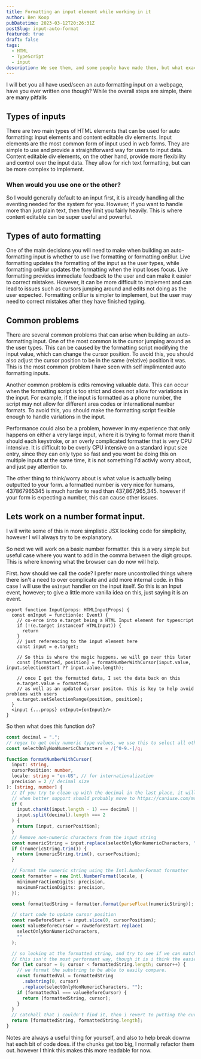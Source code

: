 ```yaml
---
title: Formatting an input element while working in it
author: Ben Koop
pubDatetime: 2023-03-12T20:26:31Z
postSlug: input-auto-format
featured: true
draft: false
tags:
  - HTML
  - TypeScript
  - input
description: We see them, and some people have made them, but what exactly goes into a good auto formatting input element
---
```


I will bet you all have used/seen an auto formatting input on a webpage, have you ever written one though? While the overall steps are simple, there are many pitfalls

## Types of inputs

There are two main types of HTML elements that can be used for auto formatting: input elements and content editable div elements.
Input elements are the most common form of input used in web forms. They are simple to use and provide a straightforward way for
users to input data. Content editable div elements, on the other hand, provide more flexibility and control over the input data.
They allow for rich text formatting, but can be more complex to implement.

### When would you use one or the other?

So I would generally default to an input first, it is already handling all the eventing needed for the system for you. However, if you want to handle
more than just plain text, then they limit you fairly heavily. This is where content editable can be super useful and powerful.

## Types of auto formatting

One of the main decisions you will need to make when building an auto-formatting input is whether to use live formatting or formatting onBlur.
Live formatting updates the formatting of the input as the user types, while formatting onBlur updates the formatting when the input loses focus.
Live formatting provides immediate feedback to the user and can make it easier to correct mistakes. However, it can be more difficult to implement
and can lead to issues such as cursors jumping around and edits not doing as the user expected. Formatting onBlur is simpler to implement, but the
user may need to correct mistakes after they have finished typing.

## Common problems

There are several common problems that can arise when building an auto-formatting input. One of the most common is the cursor jumping around as the user types.
This can be caused by the formatting script modifying the input value, which can change the cursor position. To avoid this, you should also adjust the cursor
position to be in the same (relative) position it was. This is the most common problem I have seen with self implimented auto formatting inputs.

Another common problem is edits removing valuable data. This can occur when the formatting script is too strict and does not allow for variations in the input.
For example, if the input is formatted as a phone number, the script may not allow for different area codes or international number formats.
To avoid this, you should make the formatting script flexible enough to handle variations in the input.

Performance could also be a problem, however in my experience that only happens on either a very large input, where it is trying to format more than it should each
keystroke, or an overly complicated formatter that is very CPU intensive. It is difficult to be overly CPU intensive on a standard input size entry, since they can
only type so fast and you wont be doing this on multiple inputs at the same time, it is not something I'd activly worry about, and just pay attention to.

The other thing to think/worry about is what value is actually being outputted to your form. a formatted number is very nice for humans,
437867965345 is much harder to read than 437,867,965,345. however if your form is expecting a number, this can cause other issues.

## Lets work on a number format input.

I will write some of this in more simplistic JSX looking code for simplicity, however I will always try to be explanatory.

So next we will work on a basic number formatter. this is a very simple but useful case where you want to add in the comma between the digit groups. This is where
knowing what the browser can do now will help.

First. how should we call the code? I prefer more uncontrolled things where there isn't a need to over complicate and add more internal code. in this case I will use the `onInput` handler on the input itself. So this is an Input event, however; to give a little more vanilla idea on this, just saying it is an event.

```tsx
export function Input(props: HTMLInputProps) {
  const onInput = function(e: Event) {
    // co-erce into e.target being a HTML Input element for typescript
    if (!(e.target instanceof HTMLInput)) {
      return
    }
    // just referencing to the input element here
    const input = e.target;

    // So this is where the magic happens. we will go over this later
    const [formatted, position] = formatNumberWithCursor(input.value, input.selectionStart ?? input.value.length);

    // once I get the formatted data, I set the data back on this
    e.target.value = formatted;
    // as well as an updated cursor positon. this is key to help avoid problems with users
    e.target.setSelectionRange(position, position);
  }
  <input {...props} onInput={onInput}/>
}
```

So then what does this function do?

```typescript
const decimal = ".";
// regex to get only numeric type values, we use this to select all other values
const selectOnlyNonNumericCharacters = /[^0-9.-]/g;

function formatNumberWithCursor(
  input: string,
  cursorPosition: number,
  locale: string = "en-US", // for internationalization
  precision = 2 // decimal size
): [string, number] {
  // If you try to clean up with the decimal in the last place, it will remove the decimal
  // when better support should probably move to https://caniuse.com/mdn-javascript_builtins_string_at
  if (
    input.charAt(input.length - 1) === decimal ||
    input.split(decimal).length === 2
  ) {
    return [input, cursorPosition];
  }
  // Remove non-numeric characters from the input string
  const numericString = input.replace(selectOnlyNonNumericCharacters, "");
  if (!numericString.trim()) {
    return [numericString.trim(), cursorPosition];
  }

  // Format the numeric string using the Intl.NumberFormat formatter
  const formatter = new Intl.NumberFormat(locale, {
    minimumFractionDigits: precision,
    maximumFractionDigits: precision,
  });

  const formattedString = formatter.format(parseFloat(numericString));

  // start code to update cursor position
  const rawBeforeStart = input.slice(0, cursorPosition);
  const valueBeforeCursor = rawBeforeStart.replace(
    selectOnlyNonNumericCharacters,
    ""
  );

  // so looking at the formatted string, and try to see if we can match it up with the original strings value before the cursor.
  // this isn't the most performant way, though it is i think the easiest and most understanable.
  for (let cursor = 0; cursor < formattedString.length; cursor++) {
    // we format the substring to be able to easily compare.
    const formattedVal = formattedString
      .substring(0, cursor)
      .replace(selectOnlyNonNumericCharacters, "");
    if (formattedVal === valueBeforeCursor) {
      return [formattedString, cursor];
    }
  }
  // catchall that i couldn't find it, then i revert to putting the cursor at the end
  return [formattedString, formattedString.length];
}
```

Notes are always a useful thing for yourself, and also to help break downw hat each bit of code does. if the chunks get too big, I normally refactor them out. however I think this makes this more readable for now.
